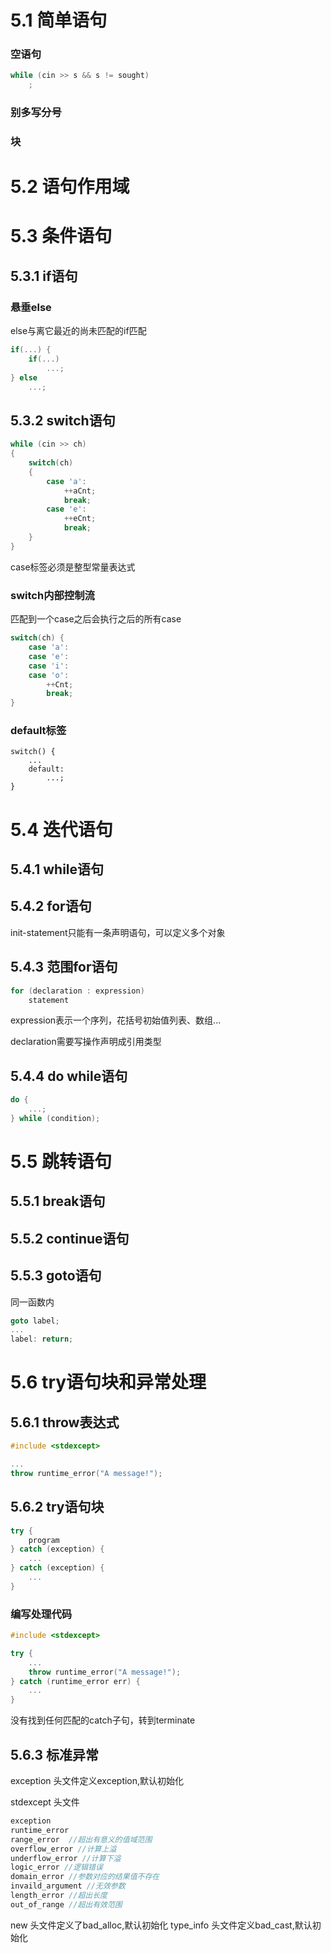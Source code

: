 # 5.1 简单语句
### 空语句
```c++
while (cin >> s && s != sought)
    ;
```
### 别多写分号
### 块

# 5.2 语句作用域

# 5.3 条件语句
## 5.3.1 if语句
### 悬垂else
else与离它最近的尚未匹配的if匹配

```c++
if(...) {
    if(...)
        ...;
} else
    ...;
```
## 5.3.2 switch语句
```c++
while (cin >> ch)
{
    switch(ch) 
    {
        case 'a':
            ++aCnt;
            break;
        case 'e':
            ++eCnt;
            break;
    }
}
```

case标签必须是整型常量表达式

### switch内部控制流
匹配到一个case之后会执行之后的所有case
```c++
switch(ch) {
    case 'a':
    case 'e':
    case 'i':
    case 'o':
        ++Cnt;
        break;
}
```

### default标签
```
switch() {
    ...
    default:
        ...;
}
```

# 5.4 迭代语句
## 5.4.1 while语句

## 5.4.2 for语句
init-statement只能有一条声明语句，可以定义多个对象

## 5.4.3 范围for语句
```c++
for (declaration : expression)
    statement
```
expression表示一个序列，花括号初始值列表、数组...

declaration需要写操作声明成引用类型

## 5.4.4 do while语句
```c++
do {
    ...;
} while (condition);
```

# 5.5 跳转语句
## 5.5.1 break语句
## 5.5.2 continue语句
## 5.5.3 goto语句
同一函数内
```c++
goto label;
...
label: return;
```

# 5.6 try语句块和异常处理
## 5.6.1 throw表达式
```c++
#include <stdexcept>

...
throw runtime_error("A message!");
```

## 5.6.2 try语句块
```c++
try {
    program
} catch (exception) {
    ...
} catch (exception) {
    ...
}
```
### 编写处理代码
```c++
#include <stdexcept>

try {
    ...
    throw runtime_error("A message!");
} catch (runtime_error err) {
    ...
}
```
没有找到任何匹配的catch子句，转到terminate

## 5.6.3 标准异常
exception 头文件定义exception,默认初始化

stdexcept 头文件
```c++
exception
runtime_error
range_error  //超出有意义的值域范围
overflow_error //计算上溢
underflow_error //计算下溢
logic_error //逻辑错误
domain_error //参数对应的结果值不存在
invaild_argument //无效参数
length_error //超出长度
out_of_range //超出有效范围
```

new 头文件定义了bad_alloc,默认初始化
type_info 头文件定义bad_cast,默认初始化